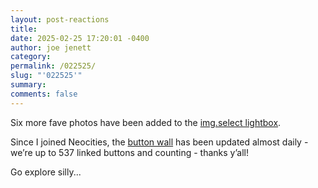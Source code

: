 ```yaml
---
layout: post-reactions
title: 
date: 2025-02-25 17:20:01 -0400
author: joe jenett
category: 
permalink: /022525/
slug: "'022525'"
summary: 
comments: false
---
```

Six more fave photos have been added to the [img.select lightbox](https://bulltown.joejenett.com/img.select/).

Since I joined Neocities, the [button wall](https://bulltown.joejenett.com/links/) has been updated almost daily - we’re up to 537  linked buttons and counting - thanks y’all!

Go explore silly...


<a style="display:none;" href="https://brid.gy/publish/mastodon"><small>(cross-posted to mastodon)</small></a>